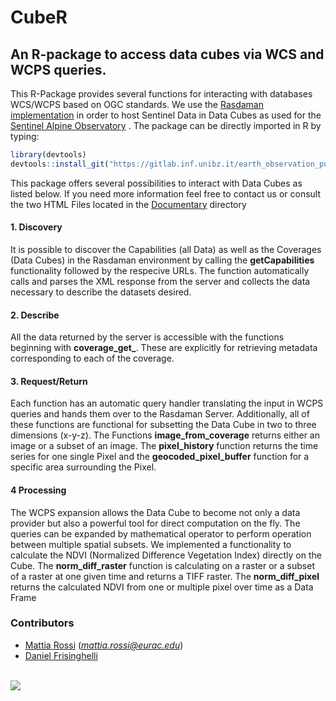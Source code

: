# CubeR
## An R-package to access data cubes via WCS and WCPS queries.

This R-Package provides several functions for interacting with databases WCS/WCPS based on OGC standards. We use the [Rasdaman implementation](http://saocompute.eurac.edu/rasdaman/ows) in order to host Sentinel Data in Data Cubes as used for the [Sentinel Alpine Observatory](http://sao.eurac.edu/) .
The package can be directly imported in R by typing:

```r
library(devtools)
devtools::install_git("https://gitlab.inf.unibz.it/earth_observation_public/CubeR")
```

This package offers several possibilities to interact with Data Cubes as listed below. If you need more information feel free to contact us or consult the two HTML Files located in the [Documentary](https://gitlab.inf.unibz.it/earth_observation_public/CubeR/tree/master/Documentation) directory

#### 1. Discovery

It is possible to discover the Capabilities (all Data) as well as the Coverages (Data Cubes) in the Rasdaman environment by calling the **getCapabilities** functionality followed by the respecive URLs. The function automatically calls and parses the XML response from the server and collects the data necessary to describe the datasets desired.

#### 2. Describe

All the data returned by the server is accessible with the functions beginning with **coverage_get_**. These are explicitly for retrieving metadata corresponding to each of the coverage.

#### 3. Request/Return

Each function has an automatic query handler translating the input in WCPS queries and hands them over to the Rasdaman Server. Additionally, all of these functions are functional for subsetting the Data Cube in two to three dimensions (x-y-z).
The Functions **image_from_coverage** returns either an image or a subset of an image. The **pixel_history** function returns the time series for one single Pixel and the **geocoded_pixel_buffer** function for a specific area surrounding the Pixel. 

#### 4 Processing

The WCPS expansion allows the Data Cube to become not only a data provider but also a powerful tool for direct computation on the fly. The queries can be expanded by mathematical operator to perform operation between multiple spatial subsets. We implemented a functionality to calculate the NDVI (Normalized Difference Vegetation Index) directly on the Cube.
The **norm_diff_raster** function is calculating on a raster or a subset of a raster at one given time and returns a TIFF raster. The **norm_diff_pixel** returns the calculated NDVI from one or multiple pixel over time as a Data Frame


### Contributors

* [Mattia Rossi](https://gitlab.inf.unibz.it/Mattia.Rossi) (*mattia.rossi@eurac.edu*)
* [Daniel Frisinghelli](https://gitlab.inf.unibz.it/Daniel.Frisinghelli)<br>

<br>![](http://www.eurac.edu/Style%20Library/logoEURAC.jpg)<br><br>

